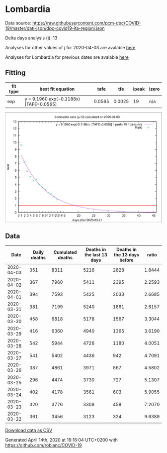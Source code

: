 # Lombardia

Data source: https://raw.githubusercontent.com/pcm-dpc/COVID-19/master/dati-json/dpc-covid19-ita-regioni.json

Delta days analysis (j): 13

Analyses for other values of j for 2020-04-03 are avalable [here](../2020-04-03/README.md)

Analyses for Lombardia for previous dates are avalable [here](../README.md)

## Fitting 
|fit type|best fit equation|tafe|tfe|ipeak|izero|
|-------|-----|--------|------|---|---|
|exp|y = 9.1960 exp(-0.1188x)  [TAFE=0.0565]|0.0565|0.0025|19|n/a|

![Plot](COVID-19_lombardia_j13_2020-04-03.png)

## Data
|Date|Daily deaths|Cumulated deaths|Deaths in the last 13 days|Deaths in the 13 days before|ratio|
|----|----------|-----------|-------|--------------------|-----|
|2020-04-03|351|8311|5216|2828|1.8444|
|2020-04-02|367|7960|5411|2395|2.2593|
|2020-04-01|394|7593|5425|2033|2.6685|
|2020-03-31|381|7199|5240|1861|2.8157|
|2020-03-30|458|6818|5178|1567|3.3044|
|2020-03-29|416|6360|4940|1365|3.6190|
|2020-03-28|542|5944|4726|1180|4.0051|
|2020-03-27|541|5402|4436|942|4.7091|
|2020-03-26|387|4861|3971|867|4.5802|
|2020-03-25|296|4474|3730|727|5.1307|
|2020-03-24|402|4178|3561|603|5.9055|
|2020-03-23|320|3776|3308|459|7.2070|
|2020-03-22|361|3456|3123|324|9.6389|

[Download data as CSV](COVID-19_lombardia_j13_2020-04-03.csv)

Generated April 14th, 2020 at 19:16:04 UTC+0200 with https://github.com/robianc/COVID-19
